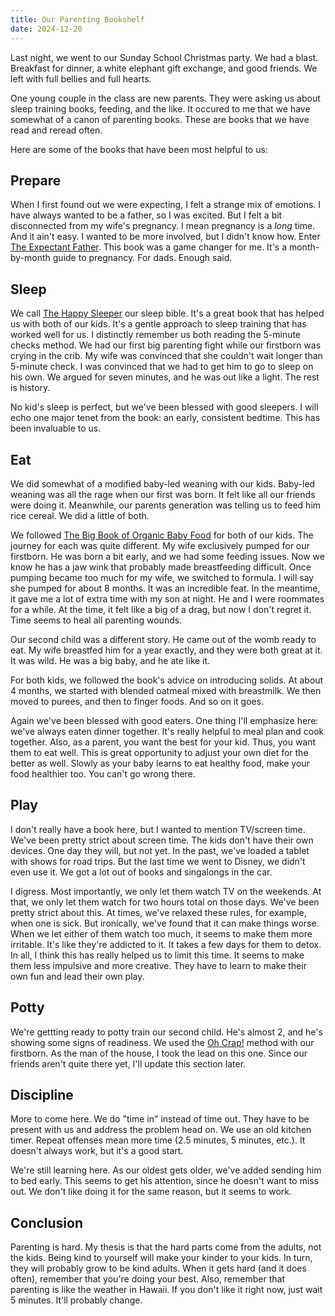 ```yaml
---
title: Our Parenting Bookshelf
date: 2024-12-20
---
```


Last night, we went to our Sunday School Christmas party.
We had a blast.
Breakfast for dinner, a white elephant gift exchange, and good friends.
We left with full bellies and full hearts.

One young couple in the class are new parents.
They were asking us about sleep training books, feeding, and the like.
It occured to me that we have somewhat of a canon of parenting books.
These are books that we have read and reread often.

Here are some of the books that have been most helpful to us:

## Prepare

When I first found out we were expecting, I felt a strange mix of emotions.
I have always wanted to be a father, so I was excited.
But I felt a bit disconnected from my wife's pregnancy.
I mean pregnancy is a *long* time.
And it ain't easy.
I wanted to be more involved, but I didn't know how.
Enter [The Expectant Father](https://mrdad.com/store/expectant-father-ultimate-guide-dads-4th-edition/).
This book was a game changer for me.
It's a month-by-month guide to pregnancy.
For dads.
Enough said.

## Sleep

We call [The Happy Sleeper](https://www.thehappysleeper.com) our sleep bible.
It's a great book that has helped us with both of our kids.
It's a gentle approach to sleep training that has worked well for us.
I distinctly remember us both reading the 5-minute checks method.
We had our first big parenting fight while our firstborn was crying in the crib.
My wife was convinced that she couldn't wait longer than 5-minute check.
I was convinced that we had to get him to go to sleep on his own.
We argued for seven minutes, and he was out like a light.
The rest is history.

No kid's sleep is perfect, but we've been blessed with good sleepers.
I will echo one major tenet from the book: an early, consistent bedtime.
This has been invaluable to us.

## Eat

We did somewhat of a modified baby-led weaning with our kids.
Baby-led weaning was all the rage when our first was born.
It felt like all our friends were doing it.
Meanwhile, our parents generation was telling us to feed him rice cereal.
We did a little of both.

We followed [The Big Book of Organic Baby Food](https://www.middlebergnutrition.com/books) for both of our kids.
The journey for each was quite different.
My wife exclusively pumped for our firstborn.
He was born a bit early, and we had some feeding issues.
Now we know he has a jaw wink that probably made breastfeeding difficult.
Once pumping became too much for my wife, we switched to formula.
I will say she pumped for about 8 months.
It was an incredible feat.
In the meantime, it gave me a lot of extra time with my son at night.
He and I were roommates for a while.
At the time, it felt like a big of a drag, but now I don't regret it.
Time seems to heal all parenting wounds.

Our second child was a different story.
He came out of the womb ready to eat.
My wife breastfed him for a year exactly, and they were both great at it.
It was wild.
He was a big baby, and he ate like it.

For both kids, we followed the book's advice on introducing solids.
At about 4 months, we started with blended oatmeal mixed with breastmilk.
We then moved to purees, and then to finger foods.
And so on it goes.

Again we've been blessed with good eaters.
One thing I'll emphasize here: we've always eaten dinner together.
It's really helpful to meal plan and cook together.
Also, as a parent, you want the best for your kid.
Thus, you want them to eat well.
This is great opportunity to adjust your own diet for the better as well.
Slowly as your baby learns to eat healthy food, make your food healthier too.
You can't go wrong there.

## Play

I don't really have a book here, but I wanted to mention TV/screen time.
We've been pretty strict about screen time.
The kids don't have their own devices.
One day they will, but not yet.
In the past, we've loaded a tablet with shows for road trips.
But the last time we went to Disney, we didn't even use it.
We got a lot out of books and singalongs in the car.

I digress.
Most importantly, we only let them watch TV on the weekends.
At that, we only let them watch for two hours total on those days.
We've been pretty strict about this.
At times, we've relaxed these rules, for example, when one is sick.
But ironically, we've found that it can make things worse.
When we let either of them watch too much, it seems to make them more irritable.
It's like they're addicted to it.
It takes a few days for them to detox.
In all, I think this has really helped us to limit this time.
It seems to make them less impulsive and more creative.
They have to learn to make their own fun and lead their own play.

## Potty

We're gettting ready to potty train our second child.
He's almost 2, and he's showing some signs of readiness.
We used the [Oh Crap!](https://www.jamieglowacki.com) method with our firstborn.
As the man of the house, I took the lead on this one.
Since our friends aren't quite there yet, I'll update this section later.

## Discipline

More to come here.
We do "time in" instead of time out.
They have to be present with us and address the problem head on.
We use an old kitchen timer.
Repeat offenses mean more time (2.5 minutes, 5 minutes, etc.).
It doesn't always work, but it's a good start.

We're still learning here.
As our oldest gets older, we've added sending him to bed early.
This seems to get his attention, since he doesn't want to miss out.
We don't like doing it for the same reason, but it seems to work.

## Conclusion

Parenting is hard.
My thesis is that the hard parts come from the adults, not the kids.
Being kind to yourself will make your kinder to your kids.
In turn, they will probably grow to be kind adults.
When it gets hard (and it does often), remember that you're doing your best.
Also, remember that parenting is like the weather in Hawaii.
If you don't like it right now, just wait 5 minutes.
It'll probably change.
